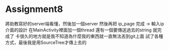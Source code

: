 # Assignment8

將助教寫好的server端看懂，然後加一個server
然後再把 ip_page 完成 -> 輸入ip介面的設計
在MainActivity裡面加一個thread
還有一個要傳送過去的string
就完成了
卡很久的地方就是我不知道為什麼我的東西就一直無法丟到git上面
試了各種方式，最後我是用SourceTree才傳上去的

